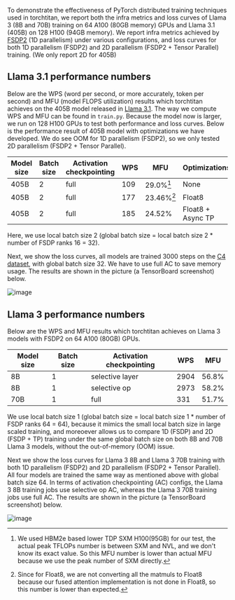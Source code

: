 To demonstrate the effectiveness of PyTorch distributed training techniques used in torchtitan, we report both the infra metrics and loss curves of Llama 3 (8B and 70B) training on 64 A100 (80GB memory) GPUs and Llama 3.1 (405B) on 128 H100 (94GB memory).
We report infra metrics achieved by [FSDP2](fsdp.md) (1D parallelism) under various configurations, and loss curves for both 1D parallelism (FSDP2) and 2D parallelism (FSDP2 + Tensor Parallel) training. (We only report 2D for 405B)


## Llama 3.1 performance numbers

Below are the WPS (word per second, or more accurately, token per second) and MFU (model FLOPS utilization) results which torchtitan achieves on the 405B model released in [Llama 3.1](https://llama.meta.com/docs/model-cards-and-prompt-formats/llama3_1). The way we compute WPS and MFU can be found in `train.py`. Because the model now is larger, we run on 128 H100 GPUs to test both performance and loss curves. Below is the performance result of 405B model with optimizations we have developed. We do see OOM for 1D parallelism (FSDP2), so we only tested 2D parallelism (FSDP2 + Tensor Parallel).

| Model size | Batch size | Activation checkpointing | WPS | MFU | Optimizations |
| ----- | ----- | ----- | ----- | ----- | ----- |
| 405B | 2 | full | 109 | 29.0%[^1] | None
| 405B | 2 | full | 177 | 23.46%[^2] | Float8
| 405B | 2 | full | 185 | 24.52% | Float8 + Async TP

Here, we use local batch size 2 (global batch size = local batch size 2 * number of FSDP ranks 16 = 32).

Next, we show the loss curves, all models are trained 3000 steps on the [C4 dataset](https://huggingface.co/datasets/allenai/c4), with global batch size 32. We have to use full AC to save memory usage. The results are shown in the picture (a TensorBoard screenshot) below.

![image](../assets/images/llama3_1_405B_loss_curves.png)

## Llama 3 performance numbers

Below are the WPS and MFU results which torchtitan achieves on Llama 3 models with FSDP2 on 64 A100 (80GB) GPUs.

| Model size | Batch size | Activation checkpointing | WPS | MFU |
| ----- | ----- | ----- | ----- | ----- |
| 8B | 1 | selective layer | 2904 | 56.8% |
| 8B | 1 | selective op | 2973 | 58.2% |
| 70B | 1 | full | 331 | 51.7% |

We use local batch size 1 (global batch size = local batch size 1 * number of FSDP ranks 64 = 64), because it mimics the small local batch size in large scaled training, and moreoever allows us to compare 1D (FSDP) and 2D (FSDP + TP) training under the same global batch size on both 8B and 70B Llama 3 models, without the out-of-memory (OOM) issue.

Next we show the loss curves for Llama 3 8B and Llama 3 70B training with both 1D parallelism (FSDP2) and 2D parallelism (FSDP2 + Tensor Parallel). All four models are trained the same way as mentioned above with global batch size 64. In terms of activation checkpointing (AC) configs, the Llama 3 8B training jobs use selective op AC, whereas the Llama 3 70B training jobs use full AC. The results are shown in the picture (a TensorBoard screenshot) below.

![image](../assets/images/llama3_loss_curves.png)

[^1]: We used HBM2e based lower TDP SXM H100(95GB) for our test, the actual peak TFLOPs number is between SXM and NVL, and we don't know its exact value. So this MFU number is lower than actual MFU because we use the peak number of SXM directly.

[^2]: Since for Float8, we are not converting all the matmuls to Float8 because our fused attention implementation is not done in Float8, so this number is lower than expected.
